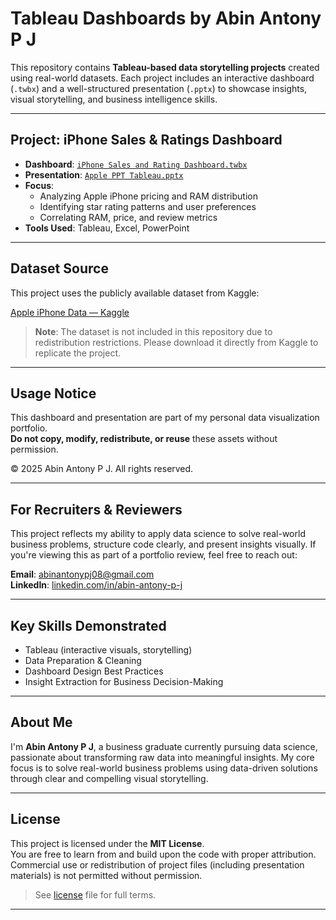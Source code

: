 # Tableau Dashboards by Abin Antony P J

This repository contains **Tableau-based data storytelling projects** created using real-world datasets. Each project includes an interactive dashboard (`.twbx`) and a well-structured presentation (`.pptx`) to showcase insights, visual storytelling, and business intelligence skills.

---

## Project: iPhone Sales & Ratings Dashboard

- **Dashboard**: [`iPhone Sales and Rating Dashboard.twbx`](iPhone%20sales%20and%20rating%20dashboard%20.twbx)
- **Presentation**: [`Apple PPT Tableau.pptx`](apple%20ppt%20tableau.pptx)
- **Focus**:
  - Analyzing Apple iPhone pricing and RAM distribution
  - Identifying star rating patterns and user preferences
  - Correlating RAM, price, and review metrics
- **Tools Used**: Tableau, Excel, PowerPoint

---

## Dataset Source

This project uses the publicly available dataset from Kaggle:

[Apple iPhone Data — Kaggle](https://www.kaggle.com/datasets/komalkhetlani/apple-iphone-data)

> **Note**: The dataset is not included in this repository due to redistribution restrictions. Please download it directly from Kaggle to replicate the project.

---

## Usage Notice

This dashboard and presentation are part of my personal data visualization portfolio.  
**Do not copy, modify, redistribute, or reuse** these assets without permission.

© 2025 Abin Antony P J. All rights reserved.

---

## For Recruiters & Reviewers

This project reflects my ability to apply data science to solve real-world business problems, structure code clearly, and present insights visually. If you're viewing this as part of a portfolio review, feel free to reach out:

**Email**: [abinantonypj08@gmail.com](mailto:abinantonypj08@gmail.com)  
**LinkedIn**: [linkedin.com/in/abin-antony-p-j](https://www.linkedin.com/in/abin-antony-p-j/)

---

## Key Skills Demonstrated

- Tableau (interactive visuals, storytelling)
- Data Preparation & Cleaning
- Dashboard Design Best Practices
- Insight Extraction for Business Decision-Making

---

## About Me

I'm **Abin Antony P J**, a business graduate currently pursuing data science, passionate about transforming raw data into meaningful insights. My core focus is to solve real-world business problems using data-driven solutions through clear and compelling visual storytelling.

---

## License

This project is licensed under the **MIT License**.  
You are free to learn from and build upon the code with proper attribution. Commercial use or redistribution of project files (including presentation materials) is not permitted without permission.

> See [license](LICENSE) file for full terms.

---
